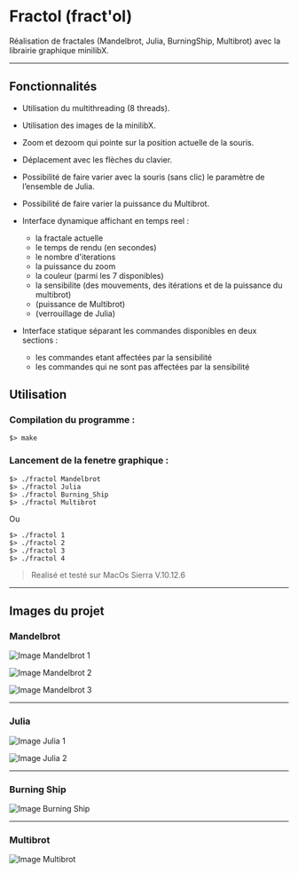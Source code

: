 # Fractol (fract'ol)

Réalisation de fractales (Mandelbrot, Julia, BurningShip, Multibrot) avec la librairie graphique minilibX.

---------------------------------

## Fonctionnalités

* Utilisation du multithreading (8 threads).
* Utilisation des images de la minilibX.
* Zoom et dezoom qui pointe sur la position actuelle de la souris.
* Déplacement avec les flèches du clavier.
* Possibilité de faire varier avec la souris (sans clic) le paramètre de l’ensemble de Julia.
* Possibilité de faire varier la puissance du Multibrot.

* Interface dynamique affichant en temps reel :
	* la fractale actuelle
	* le temps de rendu (en secondes)
	* le nombre d'iterations
	* la puissance du zoom
	* la couleur (parmi les 7 disponibles)
	* la sensibilite (des mouvements, des itérations et de la puissance du multibrot)
	* (puissance de Multibrot)
	* (verrouillage de Julia)

* Interface statique séparant les commandes disponibles en deux sections :
	* les commandes etant affectées par la sensibilité
	* les commandes qui ne sont pas affectées par la sensibilité

## Utilisation

### Compilation du programme :

```
$> make
```

### Lancement de la fenetre graphique :

```
$> ./fractol Mandelbrot
$> ./fractol Julia
$> ./fractol Burning_Ship
$> ./fractol Multibrot
```

Ou

```
$> ./fractol 1
$> ./fractol 2
$> ./fractol 3
$> ./fractol 4
```

> Realisé et testé sur MacOs Sierra V.10.12.6

-----------------------------------

## Images du projet

### Mandelbrot

![Image Mandelbrot 1](https://github.com/Rorothejedi/fractol/blob/master/img_project/img_mandel.png)

![Image Mandelbrot 2](https://github.com/Rorothejedi/fractol/blob/master/img_project/img_mandel_2.png)

![Image Mandelbrot 3](https://github.com/Rorothejedi/fractol/blob/master/img_project/img_mandel_3.png)

-----------------------------------

### Julia

![Image Julia 1](https://github.com/Rorothejedi/fractol/blob/master/img_project/img_julia.png)

![Image Julia 2](https://github.com/Rorothejedi/fractol/blob/master/img_project/img_julia_2.png)

-----------------------------------

### Burning Ship

![Image Burning Ship](https://github.com/Rorothejedi/fractol/blob/master/img_project/img_bship.png)

-----------------------------------

### Multibrot

![Image Multibrot](https://github.com/Rorothejedi/fractol/blob/master/img_project/img_multi.png)
